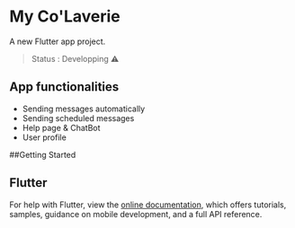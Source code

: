 # My Co'Laverie

A new Flutter app project.
> Status : Developping ⚠️

## App functionalities

* Sending messages automatically
* Sending scheduled messages
* Help page & ChatBot
* User profile



##Getting Started


## Flutter

For help with Flutter, view the
[online documentation](https://flutter.dev/docs), which offers tutorials,
samples, guidance on mobile development, and a full API reference.

